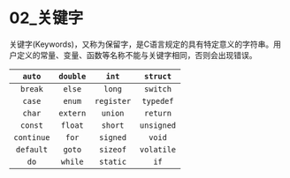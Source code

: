 # 02_关键字

关键字(Keywords)，又称为保留字，是C语言规定的具有特定意义的字符串。用户定义的常量、变量、函数等名称不能与关键字相同，否则会出现错误。

|   `auto`   | `double` |   `int`    |  `struct`  |
| :--------: | :------: | :--------: | :--------: |
|  `break`   |  `else`  |   `long`   |  `switch`  |
|   `case`   |  `enum`  | `register` | `typedef`  |
|   `char`   | `extern` |  `union`   |  `return`  |
|  `const`   | `float`  |  `short`   | `unsigned` |
| `continue` |  `for`   |  `signed`  |   `void`   |
| `default`  |  `goto`  |  `sizeof`  | `volatile` |
|    `do`    | `while`  |  `static`  |    `if`    |

